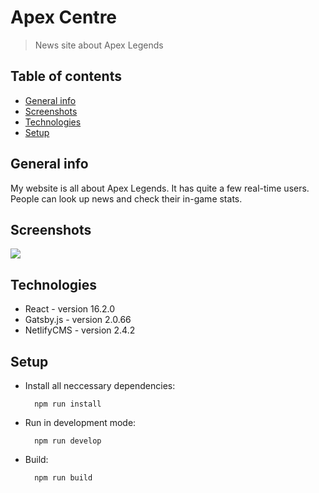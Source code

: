 
# Apex Centre
> News site about Apex Legends

## Table of contents
* [General info](#general-info)
* [Screenshots](#screenshots)
* [Technologies](#technologies)
* [Setup](#setup)


## General info
My website is all about Apex Legends. It has quite a few real-time users. People can look up news and check their in-game stats.

## Screenshots
<img src="https://i.imgur.com/ncQlLII.jpg"/>

## Technologies
* React - version 16.2.0
* Gatsby.js - version 2.0.66
* NetlifyCMS - version 2.4.2

## Setup

* Install all neccessary dependencies:<br/>

        npm run install

* Run in development mode:<br/>

		npm run develop

* Build:<br/>
	

	    npm run build

